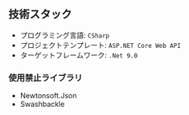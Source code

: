 ## 技術スタック
- プログラミング言語: `CSharp`
- プロジェクトテンプレート: `ASP.NET Core Web API`
- ターゲットフレームワーク: `.Net 9.0`

### 使用禁止ライブラリ
- Newtonsoft.Json
- Swashbackle
